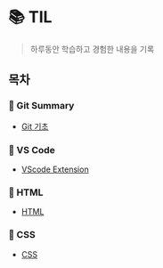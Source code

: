 # 📚 TIL
> 하루동안 학습하고 경험한 내용을 기록

## 목차
### 📎 Git Summary
-  [Git 기초](https://github.com/jjungyujin/TIL/blob/main/Git_Summary/Git_Summary.md)

### 📎 VS Code
- [VScode Extension](https://github.com/jjungyujin/TIL/blob/main/VS_code/VScode_Extension.md)

### 📎 HTML
- [HTML](https://github.com/jjungyujin/TIL/blob/main/HTML/HTML.md)

### 📎 CSS
- [CSS](https://github.com/jjungyujin/TIL/blob/main/CSS/CSS.md)